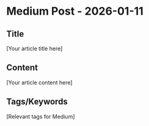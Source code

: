 # Medium Post - 2026-01-11

## Title
[Your article title here]

## Content
[Your article content here]

## Tags/Keywords
[Relevant tags for Medium]
